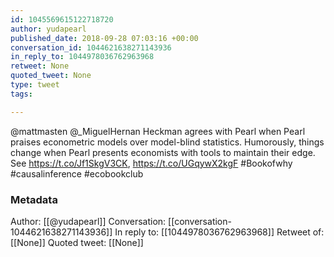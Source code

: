 ```yaml
---
id: 1045569615122718720
author: yudapearl
published_date: 2018-09-28 07:03:16 +00:00
conversation_id: 1044621638271143936
in_reply_to: 1044978036762963968
retweet: None
quoted_tweet: None
type: tweet
tags:

---
```


@mattmasten @_MiguelHernan Heckman agrees with Pearl when Pearl praises econometric models over model-blind statistics. Humorously, things change when Pearl presents economists with tools to maintain their edge. See https://t.co/Jf1SkgV3CK, https://t.co/UGqywX2kgF #Bookofwhy #causalinference #ecobookclub

### Metadata

Author: [[@yudapearl]]
Conversation: [[conversation-1044621638271143936]]
In reply to: [[1044978036762963968]]
Retweet of: [[None]]
Quoted tweet: [[None]]
